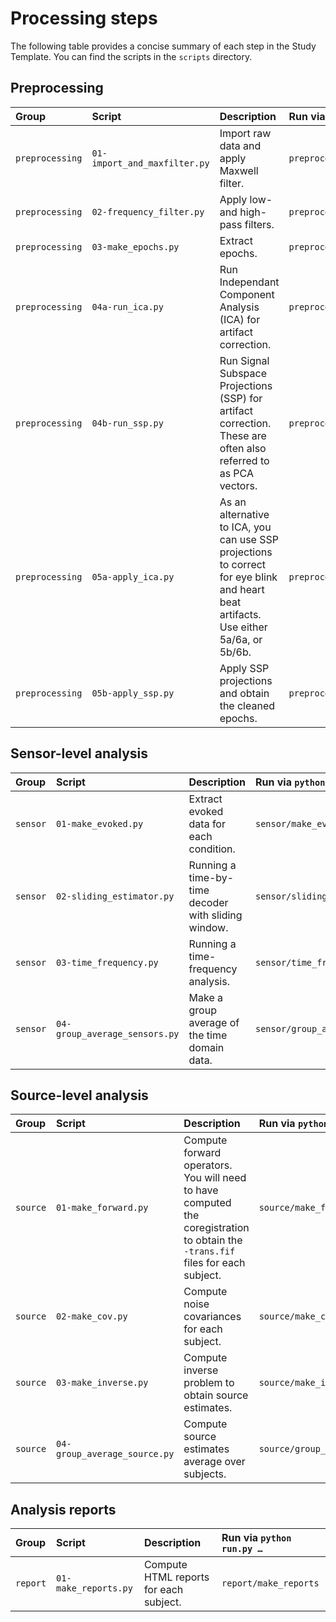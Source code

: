 Processing steps
================

The following table provides a concise summary of each step in the Study
Template. You can find the scripts in the `scripts` directory.

Preprocessing
-------------

| Group | Script | Description | Run via `python run.py …` |
|:-----------|:-----------|:---------------------|:--------------------------|
| `preprocessing` | `01-import_and_maxfilter.py` | Import raw data and apply Maxwell filter. | `preprocessing/import_and_maxfilter` |
| `preprocessing` | `02-frequency_filter.py` | Apply low- and high-pass filters. | `preprocessing/frequency_filter` |
| `preprocessing` | `03-make_epochs.py` | Extract epochs. | `preprocessing/make_epochs` |
| `preprocessing` | `04a-run_ica.py` | Run Independant Component Analysis (ICA) for artifact correction. | `preprocessing/run_ica` |
| `preprocessing` | `04b-run_ssp.py` | Run Signal Subspace Projections (SSP) for artifact correction. These are often also referred to as PCA vectors. | `preprocessing/run_ssp` |
| `preprocessing` | `05a-apply_ica.py` | As an alternative to ICA, you can use SSP projections to correct for eye blink and heart beat artifacts. Use either 5a/6a, or 5b/6b. | `preprocessing/apply_ica` |
| `preprocessing` | `05b-apply_ssp.py` | Apply SSP projections and obtain the cleaned epochs.  | `preprocessing/apply_ssp` |

Sensor-level analysis
---------------------

| Group | Script | Description | Run via `python run.py …` |
|:-----------|:-----------|:---------------------|:--------------------------|
| `sensor` | `01-make_evoked.py` | Extract evoked data for each condition. | `sensor/make_evoked` |
| `sensor` | `02-sliding_estimator.py` | Running a time-by-time decoder with sliding window. | `sensor/sliding_estimator` |
| `sensor` | `03-time_frequency.py` | Running a time-frequency analysis. | `sensor/time_frequency` |
| `sensor` | `04-group_average_sensors.py` | Make a group average of the time domain data. | `sensor/group_average_sensors` |

Source-level analysis
---------------------

| Group | Script | Description | Run via `python run.py …` |
|:-----------|:-----------|:---------------------|:--------------------------|
| `source` | `01-make_forward.py` | Compute forward operators. You will need to have computed the coregistration to obtain the `-trans.fif` files for each subject. | `source/make_forward` |
| `source` | `02-make_cov.py` | Compute noise covariances for each subject. | `source/make_cov` |
| `source` | `03-make_inverse.py` | Compute inverse problem to obtain source estimates. | `source/make_inverse` |
| `source` | `04-group_average_source.py` | Compute source estimates average over subjects. | `source/group_average_source` |

Analysis reports
----------------

| Group | Script | Description | Run via `python run.py …` |
|:-----------|:-----------|:---------------------|:--------------------------|
| `report` | `01-make_reports.py` | Compute HTML reports for each subject. | `report/make_reports`
